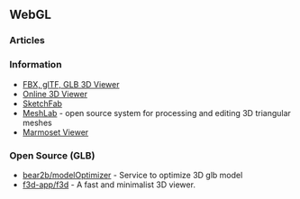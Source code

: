 ## WebGL


### Articles



### Information
- [FBX, glTF, GLB 3D Viewer](https://overbits.herokuapp.com/fbxgltf/)
- [Online 3D Viewer](http://3dviewer.net/)
- [SketchFab](https://sketchfab.com/)
- [MeshLab](https://www.meshlab.net/) - open source system for processing and editing 3D triangular meshes
- [Marmoset Viewer](https://marmoset.co/toolbag/viewer/)



### Open Source (GLB)
- [bear2b/modelOptimizer](https://github.com/bear2b/modelOptimizer) - Service to optimize 3D glb model
- [f3d-app/f3d](https://github.com/f3d-app/f3d) - A fast and minimalist 3D viewer.


